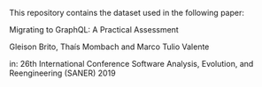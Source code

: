 This repository contains the dataset used in the following paper:

Migrating to GraphQL: A Practical Assessment

Gleison Brito, Thaís Mombach and Marco Tulio Valente

in: 26th International Conference Software Analysis, Evolution, and Reengineering (SANER) 2019



